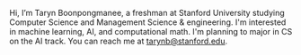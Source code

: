 Hi, I’m Taryn Boonpongmanee, a freshman at Stanford University studying Computer Science and Management Science & engineering. I'm interested in machine learning, AI,
and computational math. I'm planning to major in CS on the AI track. You can reach me at tarynb@stanford.edu. 

<!---
tarynboon/tarynboon is a ✨ special ✨ repository because its `README.md` (this file) appears on your GitHub profile.
You can click the Preview link to take a look at your changes.
--->

